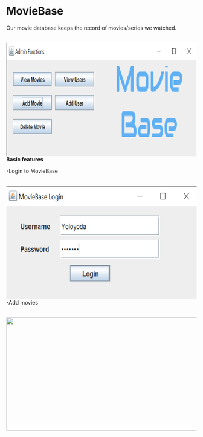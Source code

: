 # MovieBase
Our movie database keeps the record of movies/series we watched.

&nbsp;<img align="left" src="https://github.com/Yoloyoda/MovieBase/blob/master/MainScreen.PNG" width="600" height="300"/> 
<br/><br/><br/><br/><br/><br/><br/><br/><br/><br/><br/><br/>

<b>Basic features</b>
<p>-Login to MovieBase</p>
&nbsp;<img align="left" src="https://github.com/Yoloyoda/MovieBase/blob/master/Login.PNG" width="600" height="300"/> 
<br/><br/><br/><br/><br/><br/><br/><br/><br/><br/><br/><br/>

<p>-Add movies</p>
&nbsp;<img align="left" src="https://github.com/Yoloyoda/chatbot/blob/master/AddMovie.PNG" width="600" height="300"/> 
<br/><br/><br/><br/><br/><br/><br/><br/><br/><br/><br/><br/>
